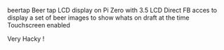 beertap
Beer tap LCD display on Pi Zero with 3.5 LCD Direct FB acces to display a set of beer images to show whats on draft at the time Touchscreen enabled

Very Hacky !

